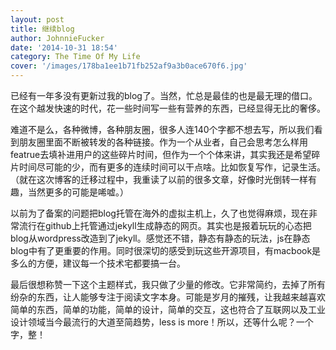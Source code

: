 ```yaml
---
layout: post
title: 继续blog
author: JohnnieFucker
date: '2014-10-31 18:54'
category: The Time Of My Life
cover: '/images/178ba1ee1b71fb252af9a3b0ace670f6.jpg'
---
```

<p>已经有一年多没有更新过我的blog了。当然，忙总是最佳的也是最无理的借口。在这个越发快速的时代，花一些时间写一些有营养的东西，已经显得无比的奢侈。</p>
<!--break-->
<p>难道不是么，各种微博，各种朋友圈，很多人连140个字都不想去写，所以我们看到朋友圈里面不断被转发的各种链接。作为一个从业者，自己会思考怎么样用featrue去填补进用户的这些碎片时间，但作为一个个体来讲，其实我还是希望碎片时间尽可能的少，而有更多的连续时间可以干点啥。比如恢复写作，记录生活。（就在这次博客的迁移过程中，我重读了以前的很多文章，好像时光倒转一样有趣，当然更多的可能是唏嘘。）
</p>
<p>以前为了备案的问题把blog托管在海外的虚拟主机上，久了也觉得麻烦，现在非常流行在github上托管通过jekyll生成静态的网页。其实也是报着玩玩的心态把blog从wordpress改造到了jekyll。感觉还不错，静态有静态的玩法，js在静态blog中有了更重要的作用。同时很深切的感受到玩这些开源项目，有macbook是多么的方便，建议每一个技术宅都要搞一台。</p>
<p>最后很想称赞一下这个主题样式，我只做了少量的修改。它非常简约，去掉了所有纷杂的东西，让人能够专注于阅读文字本身。可能是岁月的摧残，让我越来越喜欢简单的东西，简单的功能，简单的设计，简单的交互，这也符合了互联网以及工业设计领域当今最流行的大道至简趋势，less is more！所以，还等什么呢？一个字，整！</p>